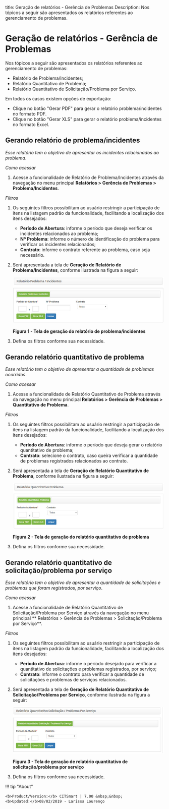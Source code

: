 title:  Geração de relatórios - Gerência de Problemas
Description: Nos tópicos a seguir são apresentados os relatórios referentes ao gerenciamento de problemas. 
# Geração de relatórios - Gerência de Problemas

Nos tópicos a seguir são apresentados os relatórios referentes ao gerenciamento de problemas:

- Relatório de Problema/Incidentes;
- Relatório Quantitativo de Problema;
- Relatório Quantitativo de Solicitação/Problema por Serviço.

Em todos os casos existem opções de exportação:

- Clique no botão "Gerar PDF" para gerar o relatório problema/incidentes no formato PDF.
- Clique no botão "Gerar XLS" para gerar o relatório problema/incidentes no formato Excel.

Gerando relatório de problema/incidentes
------------------------------------------

*Esse relatório tem o objetivo de apresentar os incidentes relacionados ao problema*.

*Como acessar*

1. Acesse a funcionalidade de Relatório de Problema/Incidentes através da navegação no menu principal 
**Relatórios > Gerência de Problemas > Problema/Incidentes**.

*Filtros*

1. Os seguintes filtros possibilitam ao usuário restringir a participação de itens na listagem padrão da funcionalidade, 
facilitando a localização dos itens desejados:

    - **Período de Abertura**: informe o período que deseja verificar os incidentes relacionados ao problema;
    - **Nº Problema**: informe o número de identificação do problema para verificar os incidentes relacionados;
    - **Contrato**: informe o contrato referente ao problema, caso seja necessário.
    
2. Será apresentada a tela de **Geração de Relatório de Problema/Incidentes**, conforme ilustrada na figura a seguir:

    ![Problema](images/rel-prob.img1.jpg)
    
    **Figura 1 - Tela de geração do relatório de problema/incidentes**
    
3. Defina os filtros conforme sua necessidade.

Gerando relatório quantitativo de problema
-----------------------------------------------

*Esse relatório tem o objetivo de apresentar a quantidade de problemas ocorridos*.

*Como acessar*

1. Acesse a funcionalidade de Relatório Quantitativo de Problema através da navegação no menu principal
**Relatórios > Gerência de Problemas > Quantitativo de Problema**.

*Filtros*

1. Os seguintes filtros possibilitam ao usuário restringir a participação de itens na listagem padrão da funcionalidade, 
facilitando a localização dos itens desejados:

    - **Período de Abertura**: informe o período que deseja gerar o relatório quantitativo de problema;
    - **Contrato**: selecione o contrato, caso queira verificar a quantidade de problemas registrados relacionados ao contrato.
    
2. Será apresentada a tela de **Geração de Relatório Quantitativo de Problema**, conforme ilustrada na figura a seguir:

    ![Quantitativo](images/rel-prob.img2.jpg)
    
    **Figura 2 - Tela de geração do relatório quantitativo de problema**
    
3. Defina os filtros conforme sua necessidade.

Gerando relatório quantitativo de solicitação/problema por serviço
--------------------------------------------------------------------

*Esse relatório tem o objetivo de apresentar a quantidade de solicitações e problemas que foram registrados, por serviço*.

*Como acessar*

1. Acesse a funcionalidade de Relatório Quantitativo de Solicitação/Problema por Serviço através da navegação no menu principal 
** Relatórios > Gerência de Problemas > Solicitação/Problema por Serviço**.

*Filtros*

1. Os seguintes filtros possibilitam ao usuário restringir a participação de itens na listagem padrão da funcionalidade, 
facilitando a localização dos itens desejados:

    - **Período de Abertura**: informe o período desejado para verificar a quantitativo de solicitações e problemas registrados,
    por serviço;
    - **Contrato**: informe o contrato para verificar a quantidade de solicitações e problemas de serviços relacionados.

2. Será apresentada a tela de **Geração de Relatório Quantitativo de Solicitação/Problema por Serviço**, conforme ilustrada na 
figura a seguir:

   ![Solicitação](images/rel-prob.img3.jpg)
   
   **Figura 3 - Tela de geração de relatório quantitativo de solicitação/problema por serviço**
   
3. Defina os filtros conforme sua necessidade.

!!! tip "About"

    <b>Product/Version:</b> CITSmart | 7.00 &nbsp;&nbsp;
    <b>Updated:</b>08/02/2019 - Larissa Lourenço
